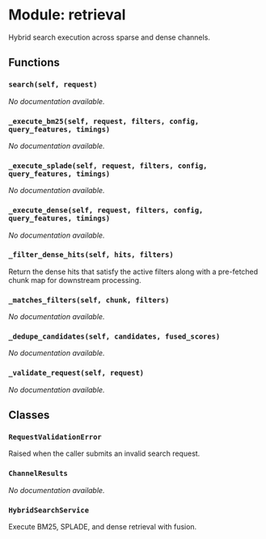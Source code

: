 # Module: retrieval

Hybrid search execution across sparse and dense channels.

## Functions

### `search(self, request)`

*No documentation available.*

### `_execute_bm25(self, request, filters, config, query_features, timings)`

*No documentation available.*

### `_execute_splade(self, request, filters, config, query_features, timings)`

*No documentation available.*

### `_execute_dense(self, request, filters, config, query_features, timings)`

*No documentation available.*

### `_filter_dense_hits(self, hits, filters)`

Return the dense hits that satisfy the active filters along with a pre-fetched
chunk map for downstream processing.

### `_matches_filters(self, chunk, filters)`

*No documentation available.*

### `_dedupe_candidates(self, candidates, fused_scores)`

*No documentation available.*

### `_validate_request(self, request)`

*No documentation available.*

## Classes

### `RequestValidationError`

Raised when the caller submits an invalid search request.

### `ChannelResults`

*No documentation available.*

### `HybridSearchService`

Execute BM25, SPLADE, and dense retrieval with fusion.
